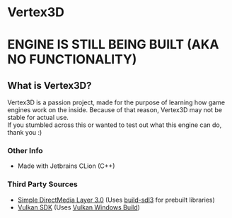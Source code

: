 # Vertex3D
# ENGINE IS STILL BEING BUILT (AKA NO FUNCTIONALITY)
## What is Vertex3D?
Vertex3D is a passion project, made for the purpose of learning how game engines work on the inside. Because of that reason, Vertex3D may not be stable for actual use. <br>
If you stumbled across this or wanted to test out what this engine can do, thank you :)

### Other Info
* Made with Jetbrains CLion (C++)

### Third Party Sources
* <a href="https://github.com/libsdl-org/SDL">Simple DirectMedia Layer 3.0</a> (Uses <a href="https://github.com/mmozeiko/build-sdl3">build-sdl3</a> for prebuilt libraries)
* <a href="https://vulkan.lunarg.com/">Vulkan SDK</a> (Uses <a href="https://vulkan.lunarg.com/sdk/home#windows">Vulkan Windows Build</a>)
